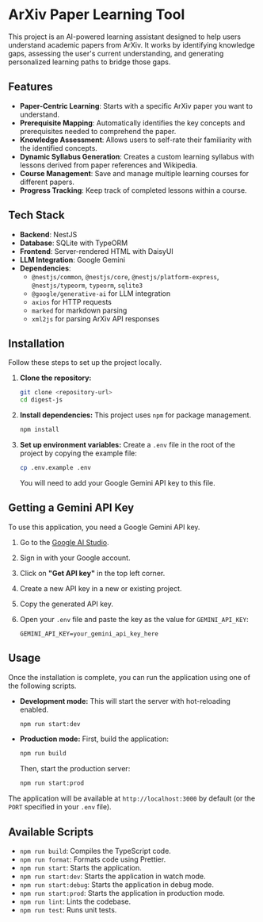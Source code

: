 # ArXiv Paper Learning Tool

This project is an AI-powered learning assistant designed to help users understand academic papers from ArXiv. It works by identifying knowledge gaps, assessing the user's current understanding, and generating personalized learning paths to bridge those gaps.

## Features

- **Paper-Centric Learning**: Starts with a specific ArXiv paper you want to understand.
- **Prerequisite Mapping**: Automatically identifies the key concepts and prerequisites needed to comprehend the paper.
- **Knowledge Assessment**: Allows users to self-rate their familiarity with the identified concepts.
- **Dynamic Syllabus Generation**: Creates a custom learning syllabus with lessons derived from paper references and Wikipedia.
- **Course Management**: Save and manage multiple learning courses for different papers.
- **Progress Tracking**: Keep track of completed lessons within a course.

## Tech Stack

- **Backend**: NestJS
- **Database**: SQLite with TypeORM
- **Frontend**: Server-rendered HTML with DaisyUI
- **LLM Integration**: Google Gemini
- **Dependencies**:
  - `@nestjs/common`, `@nestjs/core`, `@nestjs/platform-express`, `@nestjs/typeorm`, `typeorm`, `sqlite3`
  - `@google/generative-ai` for LLM integration
  - `axios` for HTTP requests
  - `marked` for markdown parsing
  - `xml2js` for parsing ArXiv API responses

## Installation

Follow these steps to set up the project locally.

1. **Clone the repository:**

    ```bash
    git clone <repository-url>
    cd digest-js
    ```

2. **Install dependencies:**
    This project uses `npm` for package management.

    ```bash
    npm install
    ```

3. **Set up environment variables:**
    Create a `.env` file in the root of the project by copying the example file:

    ```bash
    cp .env.example .env
    ```

    You will need to add your Google Gemini API key to this file.

## Getting a Gemini API Key

To use this application, you need a Google Gemini API key.

1. Go to the [Google AI Studio](https://aistudio.google.com/).
2. Sign in with your Google account.
3. Click on **"Get API key"** in the top left corner.
4. Create a new API key in a new or existing project.
5. Copy the generated API key.
6. Open your `.env` file and paste the key as the value for `GEMINI_API_KEY`:

    ```
    GEMINI_API_KEY=your_gemini_api_key_here
    ```

## Usage

Once the installation is complete, you can run the application using one of the following scripts.

- **Development mode:**
    This will start the server with hot-reloading enabled.

    ```bash
    npm run start:dev
    ```

- **Production mode:**
    First, build the application:

    ```bash
    npm run build
    ```

    Then, start the production server:

    ```bash
    npm run start:prod
    ```

The application will be available at `http://localhost:3000` by default (or the `PORT` specified in your `.env` file).

## Available Scripts

- `npm run build`: Compiles the TypeScript code.
- `npm run format`: Formats code using Prettier.
- `npm run start`: Starts the application.
- `npm run start:dev`: Starts the application in watch mode.
- `npm run start:debug`: Starts the application in debug mode.
- `npm run start:prod`: Starts the application in production mode.
- `npm run lint`: Lints the codebase.
- `npm run test`: Runs unit tests.
